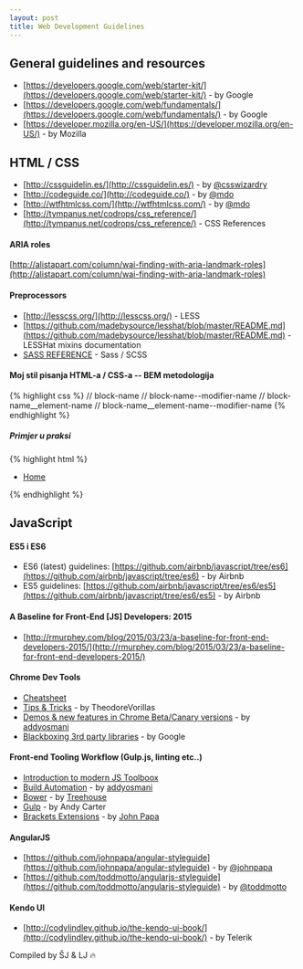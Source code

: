 ```yaml
---
layout: post
title: Web Development Guidelines
---
```


## General guidelines and resources

* [https://developers.google.com/web/starter-kit/](https://developers.google.com/web/starter-kit/) - by Google
* [https://developers.google.com/web/fundamentals/](https://developers.google.com/web/fundamentals/) - by Google
* [https://developer.mozilla.org/en-US/](https://developer.mozilla.org/en-US/) - by Mozilla

## HTML / CSS

* [http://cssguidelin.es/](http://cssguidelin.es/) - by [@csswizardry](https://twitter.com/csswizardry)
* [http://codeguide.co/](http://codeguide.co/) - by [@mdo](https://twitter.com/mdo)
* [http://wtfhtmlcss.com/](http://wtfhtmlcss.com/) - by [@mdo](https://twitter.com/mdo)
* [http://tympanus.net/codrops/css_reference/](http://tympanus.net/codrops/css_reference/) - CSS References

#### ARIA roles
[http://alistapart.com/column/wai-finding-with-aria-landmark-roles](http://alistapart.com/column/wai-finding-with-aria-landmark-roles)

#### Preprocessors
* [http://lesscss.org/](http://lesscss.org/) - LESS
* [https://github.com/madebysource/lesshat/blob/master/README.md](https://github.com/madebysource/lesshat/blob/master/README.md) - LESSHat mixins documentation
* [SASS REFERENCE](http://sass-lang.com/documentation/file.SASS_REFERENCE.html) - Sass / SCSS

#### Moj stil pisanja HTML-a / CSS-a -- BEM metodologija

{% highlight css %}
// block-name
// block-name--modifier-name
// block-name__element-name
// block-name__element-name--modifier-name
{% endhighlight %}

##### Primjer u praksi


{% highlight html %}
<nav class="main-nav" role="navigation">
    <ul class="main-nav__list">
         <li class="main-nav__item main-nav__item--has-child">
              <a href="/Home" class="main-nav__link main-nav__link--parent" title="Home">
                   Home
             </a>
         </li>
    </ul>
</nav>
{% endhighlight %}

## JavaScript

#### ES5 i ES6

* ES6 (latest) guidelines:  [https://github.com/airbnb/javascript/tree/es6](https://github.com/airbnb/javascript/tree/es6) - by Airbnb
* ES5 guidelines: [https://github.com/airbnb/javascript/tree/es6/es5](https://github.com/airbnb/javascript/tree/es6/es5) - by Airbnb

#### A Baseline for Front-End [JS] Developers: 2015
* [http://rmurphey.com/blog/2015/03/23/a-baseline-for-front-end-developers-2015/](http://rmurphey.com/blog/2015/03/23/a-baseline-for-front-end-developers-2015/)

#### Chrome Dev Tools

* [Cheatsheet](http://anti-code.com/devtools-cheatsheet/)
* [Tips & Tricks](http://codepen.io/TheodoreVorillas/blog/chrome-devtools-tips-and-tricks) - by TheodoreVorillas
* [Demos & new features in Chrome Beta/Canary versions](https://speakerdeck.com/addyosmani/devtools-state-of-the-union-2015) - by [addyosmani](https://twitter.com/addyosmani)
* [Blackboxing 3rd party libraries](https://developer.chrome.com/devtools/docs/blackboxing) - by Google

#### Front-end Tooling Workflow (Gulp.js, linting etc..)

* [Introduction to modern JS Toolboox](http://www.infoq.com/articles/modern-javascript-toolbox?utm_source=telerik&utm_medium=email)
* [Build Automation](https://speakerdeck.com/addyosmani/front-end-tooling-workflows) - by [addyosmani](https://twitter.com/addyosmani)
* [Bower](http://blog.teamtreehouse.com/getting-started-bower) - by [Treehouse](https://teamtreehouse.com/)
* [Gulp](http://andy-carter.com/blog/a-beginners-guide-to-package-manager-bower-and-using-gulp-to-manage-components) - by Andy Carter
* [Brackets Extensions](http://www.johnpapa.net/my-recommended-brackets-extensions/) - by [John Papa](https://twitter.com/John_Papa)

#### AngularJS
* [https://github.com/johnpapa/angular-styleguide](https://github.com/johnpapa/angular-styleguide) - by [@johnpapa](https://twitter.com/john_papa)
* [https://github.com/toddmotto/angularjs-styleguide](https://github.com/toddmotto/angularjs-styleguide) - by [@toddmotto]( https://twitter.com/toddmotto ) 

#### Kendo UI
* [http://codylindley.github.io/the-kendo-ui-book/](http://codylindley.github.io/the-kendo-ui-book/) - by Telerik

Compiled by ŠJ & LJ :fire:
